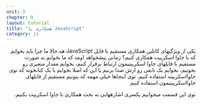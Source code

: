 ```yaml
---
unit: 3
chapter: 0
layout: tutorial
title: "همکاری با JavaScript"
category: js
---
```



<div dir="rtl" markdown="1">



یکی از ویژگی­های کاتلین همکاری مستقیم با فایل JavaScript هه.حالا ما چرا باید بخوایم که با جاوا اسکریپت همکاری کنیم؟ زمانی پیش­خواهد اومد که ما بخوایم به صورت مستقیم با فایل­های جاوا اسکریپتیمون ارتباط برقرار کنیم، بخوایم مقدار متغیری رو بخونیم، بخوایم یک تابعی رو ازش صدا بزنیم یا این که اصلا بخوایم با یک کتابخونه که توی جاوااسکریپته استفاده کنیم. توی اینجاها خیلی مهمه که بتونیم مستقیم از فایل­های جاوااسکریپتیمون استفاده کنیم 

توی این قسمت می­خواییم یکسری اشاره­هایی به بحث همکاری با جاوا اسکریپت بکنیم.

</div>

